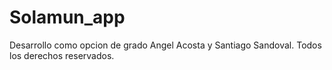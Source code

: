 # Solamun_app
Desarrollo como opcion de grado Angel Acosta y Santiago Sandoval. Todos los derechos reservados.

